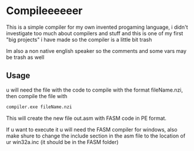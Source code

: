 # Compileeeeeer

This is a simple compiler for my own invented progaming language,
i didn't investigate too much about compilers and stuff and this is
one of my first "big projects" i have made so the compiler
is a little bit  trash

Im also a non native english speaker so the comments and some vars
may be trash as well 

## Usage
u will need the file with the code to compile with the format fileName.nzi, then compile the file with
```bash
compiler.exe fileName.nzi
```
This will create the new file out.asm with FASM code in PE  format.

If u want to execute it u will need the FASM compiler for windows, also make shure to change the include section in the asm file to the location of ur win32a.inc (it should be in the FASM folder)


